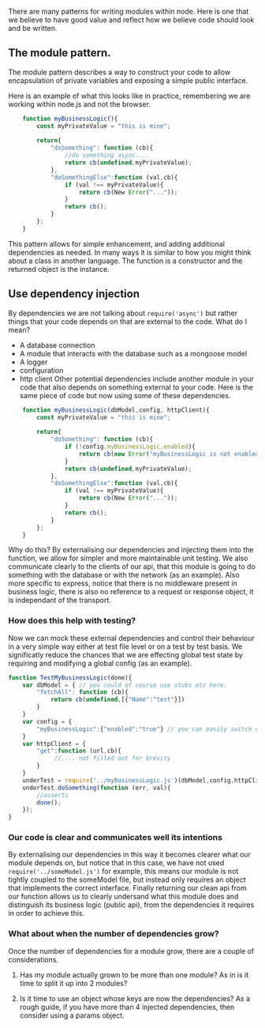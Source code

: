 There are many patterns for writing modules within node. Here is one that we believe to have 
good value and reflect how we believe code should look and be written.

## The module pattern. 

The module pattern describes a way to construct your code to allow encapsulation of private variables
and exposing a simple public interface. 

Here is an example of what this looks like in practice, remembering we are working within node.js and not the browser.

```javascript
    function myBusinessLogic(){
        const myPrivateValue = "this is mine";
        
        return{
            "doSomething": function (cb){
                //do something async....
                return cb(undefined,myPrivateValue);
            },
            "doSomethingElse":function (val,cb){
                if (val !== myPrivateValue){
                    return cb(New Error("..."));
                }
                return cb();
            }
        };
    }
```

This pattern allows for simple enhancement, and adding additional dependencies as needed. In many ways it is similar to how 
you might think about a class in another language. The function is a constructor and the returned object is the instance.

## Use dependency injection 

By dependencies we are not talking about ``` require('async') ``` but rather things that your code depends on that are external to the code.
What do I mean? 
- A database connection
- A module that interacts with the database such as a mongoose model 
- A logger 
- configuration 
- http client 
Other potential dependencies include another module in your code that also depends on something external to your code. 
Here is the same piece of code but now using some of these dependencies.  

```javascript
    function myBusinessLogic(dbModel,config, httpClient){
        const myPrivateValue = "this is mine";
        
        return{
            "doSomething": function (cb){
                if (!config.myBusinessLogic.enabled){
                    return cb(new Error("myBusinessLogic is not enabled"))
                }
                return cb(undefined,myPrivateValue);
            },
            "doSomethingElse":function (val,cb){
                if (val !== myPrivateValue){
                    return cb(New Error("..."));
                }
                return cb();
            }
        };
    }
```

Why do this? By externalising our dependencies and injecting them into the function, we allow for simpler and more maintainable unit testing. We also communicate clearly to the clients of our api, that this module is
going to do something with the database or with the network (as an example). Also more specific to express, notice that there is no middleware present in business logic, there is also no reference to a request or response object, it is independant of the transport. 

### How does this help with testing?

Now we can mock these external dependencies and control their behaviour in a very simple way either at test file level or on a test by test basis.
We significatly reduce the chances that we are effecting global test state by requiring and modifying a global config (as an example).

```javascript
function TestMyBusinessLogic(done){
    var dbModel = { // you could of course use stubs etc here.
        "fetchAll": function (cb){
            return cb(undefined,[{"Name":"test"}])
        }
    }
    var config = {
        "myBusinessLogic":{"enabled":"true"} // you can easily switch on or off values without effecting the config for the whole test suite 
    }
    var httpClient = {
        "get":function (url,cb){
             //.... not filled out for brevity 
        }
    }
    underTest = require('../myBusinessLogic.js')(dbModel,config,httpClient);
    underTest.doSomething(function (err, val){
        //asserts
        done();
    });
}

``` 

### Our code is clear and communicates well its intentions

By externalising our dependencies in this way it becomes clearer what our module depends on, but notice that in this case, we have not used
```require('../someModel.js')``` for example, this means our module is not tightly coupled to the someModel file, but instead only requires 
an object that implements the correct interface. Finally returning our clean api from our function allows us to clearly undersand what this module does 
and distinguish its business logic (public api), from the dependencies it requires in order to achieve this. 

### What about when the number of dependencies grow?

Once the number of dependencies for a module grow, there are a couple of considerations.

1) Has my module actually grown to be more than one module? As in is it time to split it up into 2 modules?

2) Is it time to use an object whose keys are now the dependencies? As a rough guide, if you have more than 4 injected dependencies,
then consider using a params object. 